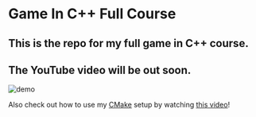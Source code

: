 # Game In C++ Full Course
  
## This is the repo for my full game in C++ course.

## The YouTube video will be out soon.

![demo](https://github.com/meemknight/game-in-cpp-full-course/assets/36445656/bfa8bb4e-5c18-49c1-b078-81ba27561096)

Also check out how to use my [CMake](https://github.com/meemknight/cmakeSetup) setup by watching [this video](https://youtu.be/K8f73k9HM8M)!
